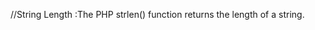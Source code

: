 //String Length :The PHP strlen() function returns the length of a string.
<?php 
echo strlen("pahlad kumar sahani");
$p="pahlad kumar sahani";
echo($p);
?>
